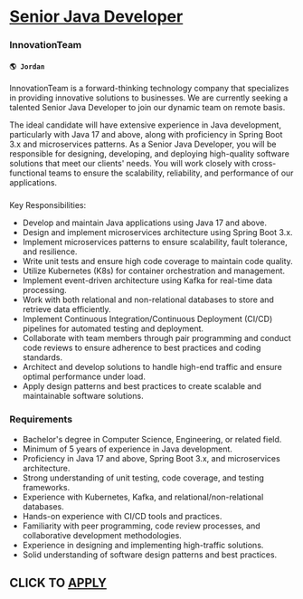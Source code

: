 # [Senior Java Developer](https://www.remotewlb.com/apply/senior-java-developer-84943)  
### InnovationTeam  
#### `🌎 Jordan`  

InnovationTeam is a forward-thinking technology company that specializes in providing innovative solutions to businesses. We are currently seeking a talented Senior Java Developer to join our dynamic team on remote basis.

The ideal candidate will have extensive experience in Java development, particularly with Java 17 and above, along with proficiency in Spring Boot 3.x and microservices patterns. As a Senior Java Developer, you will be responsible for designing, developing, and deploying high-quality software solutions that meet our clients' needs. You will work closely with cross-functional teams to ensure the scalability, reliability, and performance of our applications.

###  
Key Responsibilities:

  * Develop and maintain Java applications using Java 17 and above.
  * Design and implement microservices architecture using Spring Boot 3.x.
  * Implement microservices patterns to ensure scalability, fault tolerance, and resilience.
  * Write unit tests and ensure high code coverage to maintain code quality.
  * Utilize Kubernetes (K8s) for container orchestration and management.
  * Implement event-driven architecture using Kafka for real-time data processing.
  * Work with both relational and non-relational databases to store and retrieve data efficiently.
  * Implement Continuous Integration/Continuous Deployment (CI/CD) pipelines for automated testing and deployment.
  * Collaborate with team members through pair programming and conduct code reviews to ensure adherence to best practices and coding standards.
  * Architect and develop solutions to handle high-end traffic and ensure optimal performance under load.
  * Apply design patterns and best practices to create scalable and maintainable software solutions.

### Requirements

  * Bachelor's degree in Computer Science, Engineering, or related field.
  * Minimum of 5 years of experience in Java development.
  * Proficiency in Java 17 and above, Spring Boot 3.x, and microservices architecture.
  * Strong understanding of unit testing, code coverage, and testing frameworks.
  * Experience with Kubernetes, Kafka, and relational/non-relational databases.
  * Hands-on experience with CI/CD tools and practices.
  * Familiarity with peer programming, code review processes, and collaborative development methodologies.
  * Experience in designing and implementing high-traffic solutions.
  * Solid understanding of software design patterns and best practices.

  
## CLICK TO [APPLY](https://www.remotewlb.com/apply/senior-java-developer-84943)

